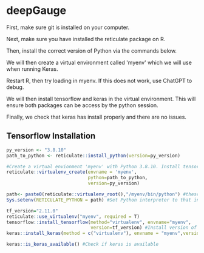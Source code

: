 # deepGauge

First, make sure git is installed on your computer.

Next, make sure you have installed the reticulate package on R.

Then, install the correct version of Python via the commands below. 
 
We will then create a virtual environment called 'myenv' which we will use when running Keras.
 
Restart R, then try loading in myenv. If this does not work, use ChatGPT to debug.

We will then install tensorflow and keras in the virtual environment. This will ensure both packages can be access by the python session.

Finally, we check that keras has install properly and there are no issues. 
 
## Tensorflow Installation 

```r
py_version <- "3.8.10"
path_to_python <- reticulate::install_python(version=py_version)

#Create a virtual envionment 'myenv' with Python 3.8.10. Install tensorflow  within this environment.
reticulate::virtualenv_create(envname = 'myenv',
                              python=path_to_python,
                              version=py_version)

path<- paste0(reticulate::virtualenv_root(),"/myenv/bin/python") #these bits not needed
Sys.setenv(RETICULATE_PYTHON = path) #Set Python interpreter to that installed in myenv

tf_version="2.11.0" 
reticulate::use_virtualenv("myenv", required = T)
tensorflow::install_tensorflow(method="virtualenv", envname="myenv",
                               version=tf_version) #Install version of tensorflow in virtual environment
keras::install_keras(method = c("virtualenv"), envname = "myenv",version=tf_version) #Install keras

keras::is_keras_available() #Check if keras is available

```
